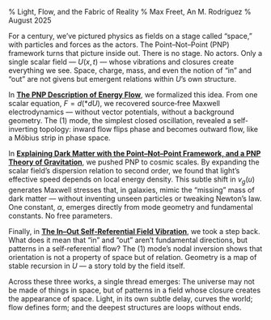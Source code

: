 % Light, Flow, and the Fabric of Reality
% Max Freet, An M. Rodríguez
% August 2025

For a century, we’ve pictured physics as fields on a stage called “space,” with particles and forces as the actors.
The Point–Not–Point (PNP) framework turns that picture inside out.
There is no stage. No actors. Only a single scalar field — $U(x,t)$ — whose vibrations and closures create everything we see.
Space, charge, mass, and even the notion of “in” and “out” are not givens but emergent relations within $U$’s own structure.

In [**The PNP Description of Energy Flow**](https://doi.org/10.13140/RG.2.2.29880.25606), we formalized this idea.
From one scalar equation, $F = d(*dU)$, we recovered source‐free Maxwell electrodynamics — without vector potentials, without a background geometry.
The $(1)$ mode, the simplest closed oscillation, revealed a self‐inverting topology: inward flow flips phase and becomes outward flow, like a Möbius strip in phase space.

In [**Explaining Dark Matter with the Point–Not–Point Framework, and a PNP Theory of Gravitation**](https://doi.org/10.13140/RG.2.2.16877.91368), we pushed PNP to cosmic scales.
By expanding the scalar field’s dispersion relation to second order, we found that light’s effective speed depends on local energy density.
This subtle shift in $v_g(u)$ generates Maxwell stresses that, in galaxies, mimic the “missing” mass of dark matter — without inventing unseen particles or tweaking Newton’s law.
One constant, $\alpha$, emerges directly from mode geometry and fundamental constants. No free parameters.

Finally, in [**The In–Out Self‐Referential Field Vibration**](https://doi.org/10.13140/RG.2.2.25895.66726), we took a step back.
What does it mean that “in” and “out” aren’t fundamental directions, but patterns in a self‐referential flow?
The $(1)$ mode’s nodal inversion shows that orientation is not a property of space but of relation.
Geometry is a map of stable recursion in $U$ — a story told by the field itself.

Across these three works, a single thread emerges:
The universe may not be made of things in space, but of patterns in a field whose closure creates the appearance of space.
Light, in its own subtle delay, curves the world; flow defines form; and the deepest structures are loops without ends.
